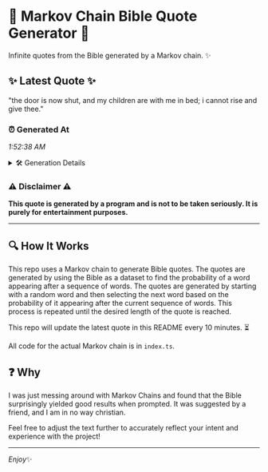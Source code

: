# 📖 Markov Chain Bible Quote Generator 📖

Infinite quotes from the Bible generated by a Markov chain. ✨

## ✨ Latest Quote ✨
"the door is now shut, and my children are with me in bed; i cannot rise and give thee."

### ⏰ Generated At
*1:52:38 AM*

<details>
    <summary>🛠️ Generation Details</summary>
    <p>
        <strong>🌱 Seed:</strong> the<br>
        <strong>🔄 Iterations:</strong> 18<br>
        <strong>📜 Context History:</strong><br>[ the ]: door<br>[ the, door ]: is<br>[ the, door, is ]: now<br>[ the, door, is, now ]: shut,<br>[ the, door, is, now, shut, ]: and<br>[ the, door, is, now, shut,, and ]: my<br>[ door, is, now, shut,, and, my ]: children<br>[ is, now, shut,, and, my, children ]: are<br>[ now, shut,, and, my, children, are ]: with<br>[ shut,, and, my, children, are, with ]: me<br>[ and, my, children, are, with, me ]: in<br>[ my, children, are, with, me, in ]: bed;<br>[ children, are, with, me, in, bed; ]: i<br>[ are, with, me, in, bed;, i ]: cannot<br>[ with, me, in, bed;, i, cannot ]: rise<br>[ me, in, bed;, i, cannot, rise ]: and<br>[ in, bed;, i, cannot, rise, and ]: give<br>[ bed;, i, cannot, rise, and, give ]: thee.<br>
    </p>
</details>

### ⚠️ Disclaimer ⚠️
**This quote is generated by a program and is not to be taken seriously. It is purely for entertainment purposes.**

---

## 🔍 How It Works

This repo uses a Markov chain to generate Bible quotes. The quotes are generated by using the Bible as a dataset to find the probability of a word appearing after a sequence of words. The quotes are generated by starting with a random word and then selecting the next word based on the probability of it appearing after the current sequence of words. This process is repeated until the desired length of the quote is reached.

This repo will update the latest quote in this README every 10 minutes. ⏳

All code for the actual Markov chain is in `index.ts`.

## ❓ Why

I was just messing around with Markov Chains and found that the Bible surprisingly yielded good results when prompted. 
It was suggested by a friend, and I am in no way christian.

Feel free to adjust the text further to accurately reflect your intent and experience with the project!

---

*Enjoy*✨

